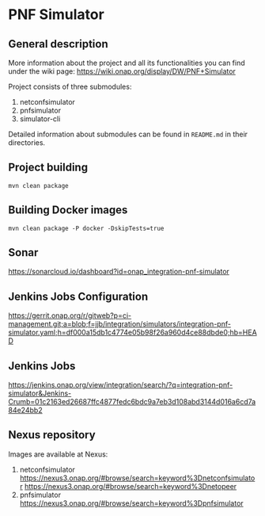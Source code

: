 # PNF Simulator

## General description

More information about the project and all its functionalities you can find under the wiki page: 
    https://wiki.onap.org/display/DW/PNF+Simulator
     
Project consists of three submodules:
1. netconfsimulator
2. pnfsimulator
3. simulator-cli

Detailed information about submodules can be found in ```README.md``` in their directories.

## Project building
```
mvn clean package
```  
## Building Docker images
```
mvn clean package -P docker -DskipTests=true
```

## Sonar

https://sonarcloud.io/dashboard?id=onap_integration-pnf-simulator

## Jenkins Jobs Configuration

https://gerrit.onap.org/r/gitweb?p=ci-management.git;a=blob;f=jjb/integration/simulators/integration-pnf-simulator.yaml;h=df000a15db1c4774e05b98f26a960d4ce88dbde0;hb=HEAD
   
## Jenkins Jobs

https://jenkins.onap.org/view/integration/search/?q=integration-pnf-simulator&Jenkins-Crumb=01c2163ed26687ffc4877fedc6bdc9a7eb3d108abd3144d016a6cd7a84e24bb2

## Nexus repository
Images are available at Nexus:
1. netconfsimulator
    https://nexus3.onap.org/#browse/search=keyword%3Dnetconfsimulator
    https://nexus3.onap.org/#browse/search=keyword%3Dnetopeer
2. pnfsimulator
    https://nexus3.onap.org/#browse/search=keyword%3Dpnfsimulator
